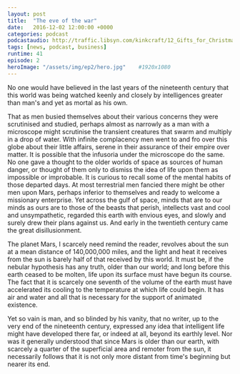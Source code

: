 ```yaml
---
layout: post
title:  "The eve of the war"
date:   2016-12-02 12:00:00 +0000
categories: podcast
podcastaudio: http://traffic.libsyn.com/kinkcraft/12_Gifts_for_Christmas.mp3
tags: [news, podcast, business]
runtime: 41
episode: 2
heroImage: "/assets/img/ep2/hero.jpg"    #1920x1080
---
```

No one would have believed in the last years of the nineteenth
century that this world was being watched keenly and closely by
intelligences greater than man's and yet as mortal as his own.

That as men busied themselves about their various concerns they were
scrutinised and studied, perhaps almost as narrowly as a man with a
microscope might scrutinise the transient creatures that swarm and
multiply in a drop of water.  With infinite complacency men went to
and fro over this globe about their little affairs, serene in their
assurance of their empire over matter.  It is possible that the
infusoria under the microscope do the same.  No one gave a thought to
the older worlds of space as sources of human danger, or thought of
them only to dismiss the idea of life upon them as impossible or
improbable.  It is curious to recall some of the mental habits of
those departed days.  At most terrestrial men fancied there might be
other men upon Mars, perhaps inferior to themselves and ready to
welcome a missionary enterprise.  Yet across the gulf of space, minds
that are to our minds as ours are to those of the beasts that perish,
intellects vast and cool and unsympathetic, regarded this earth with
envious eyes, and slowly and surely drew their plans against us.  And
early in the twentieth century came the great disillusionment.

The planet Mars, I scarcely need remind the reader, revolves about the
sun at a mean distance of 140,000,000 miles, and the light and heat it
receives from the sun is barely half of that received by this world.
It must be, if the nebular hypothesis has any truth, older than our
world; and long before this earth ceased to be molten, life upon its
surface must have begun its course.  The fact that it is scarcely one
seventh of the volume of the earth must have accelerated its cooling
to the temperature at which life could begin.  It has air and water
and all that is necessary for the support of animated existence.

Yet so vain is man, and so blinded by his vanity, that no writer,
up to the very end of the nineteenth century, expressed any idea that
intelligent life might have developed there far, or indeed at all,
beyond its earthly level.  Nor was it generally understood that since
Mars is older than our earth, with scarcely a quarter of the
superficial area and remoter from the sun, it necessarily follows that
it is not only more distant from time's beginning but nearer its end.